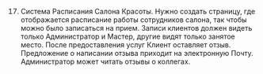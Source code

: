 17. Система Расписания Салона Красоты. Нужно создать страницу, где
отображается расписание работы сотрудников салона, так чтобы можно было
записаться на прием. Записи клиентов должен видеть только
Администратор и Мастер, другие видят только занятое место. После
предоставления услуг Клиент оставляет отзыв. Предложение о написании
отзыва приходит на электронную Почту. Администратор может читать
отзывы о коллегах.
